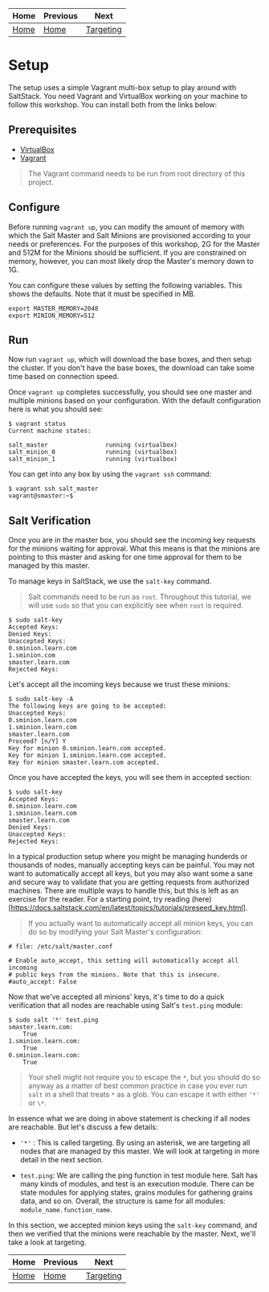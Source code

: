 | Home           | Previous       | Next                   |
|----------------|----------------|------------------------|
| [Home](../../) | [Home](../../) | [Targeting](../target) |

# Setup

The setup uses a simple Vagrant multi-box setup to play around with SaltStack.
You need Vagrant and VirtualBox working on your machine to follow this workshop.
You can install both from the links below:

## Prerequisites

- [VirtualBox](https://www.virtualbox.org/wiki/Downloads)
- [Vagrant](https://www.vagrantup.com/downloads.html)

> The Vagrant command needs to be run from root directory of this project.

## Configure

Before running `vagrant up`, you can modify the amount of memory with which
the Salt Master and Salt Minions are provisioned according to your needs or
preferences.  For the purposes of this workshop, 2G for the Master and 512M for
the Minions should be sufficient.  If you are constrained on memory, however,
you can most likely drop the Master's memory down to 1G.

You can configure these values by setting the following variables.  This shows
the defaults.  Note that it must be specified in MB.

```
export MASTER_MEMORY=2048
export MINION_MEMORY=512
```

## Run

Now run `vagrant up`, which will download the base boxes, and then setup the
cluster.  If you don't have the base boxes, the download can take some time
based on connection speed.

Once `vagrant up` completes successfully, you should see one master and multiple
minions based on your configuration.  With the default configuration here is
what you should see:

```
$ vagrant status
Current machine states:

salt_master                running (virtualbox)
salt_minion_0              running (virtualbox)
salt_minion_1              running (virtualbox)
```

You can get into any box by using the `vagrant ssh` command:

```
$ vagrant ssh salt_master
vagrant@smaster:~$
```

## Salt Verification

Once you are in the master box, you should see the incoming key requests for the
minions waiting for approval. What this means is that the minions are pointing
to this master and asking for one time approval for them to be managed by this
master.

To manage keys in SaltStack, we use the `salt-key` command.

> Salt commands need to be run as `root`.  Throughout this tutorial, we will use
> `sudo` so that you can explicitly see when `root` is required.

```
$ sudo salt-key
Accepted Keys:
Denied Keys:
Unaccepted Keys:
0.sminion.learn.com
1.sminion.com
smaster.learn.com
Rejected Keys:
```

Let's accept all the incoming keys because we trust these minions:

```
$ sudo salt-key -A
The following keys are going to be accepted:
Unaccepted Keys:
0.sminion.learn.com
1.sminion.learn.com
smaster.learn.com
Proceed? [n/Y] Y
Key for minion 0.sminion.learn.com accepted.
Key for minion 1.sminion.learn.com accepted.
Key for minion smaster.learn.com accepted.
```

Once you have accepted the keys, you will see them in accepted section:

```
$ sudo salt-key
Accepted Keys:
0.sminion.learn.com
1.sminion.learn.com
smaster.learn.com
Denied Keys:
Unaccepted Keys:
Rejected Keys:
```

In a typical production setup where you might be managing hunderds or thousands
of nodes, manually accepting keys can be painful.  You may not want to
automatically accept all keys, but you may also want some a sane and secure way
to validate that you are getting requests from authorized machines.  There are
multiple ways to handle this, but this is left as an exercise for the reader.
For a starting point, try reading
(here)[https://docs.saltstack.com/en/latest/topics/tutorials/preseed_key.html].

> If you actually want to automatically accept all minion keys, you can do so by
> modifying your Salt Master's configuration: 

```
# file: /etc/salt/master.conf

# Enable auto_accept, this setting will automatically accept all incoming
# public keys from the minions. Note that this is insecure.
#auto_accept: False
```

Now that we've accepted all minions' keys, it's time to do a quick
verification that all nodes are reachable using Salt's `test.ping` module:

```
$ sudo salt '*' test.ping
smaster.learn.com:
    True
1.sminion.learn.com:
    True
0.sminion.learn.com:
    True
```

> Your shell might not require you to escape the `*`, but you should do so
> anyway as a matter of best common practice in case you ever run `salt` in a
> shell that treats `*` as a glob.  You can escape it with either `'*'` or
> `\*`.
 
In essence what we are doing in above statement is checking if all nodes are
reachable.  But let's discuss a few details:

- `'*'` : This is called targeting.  By using an asterisk, we are targeting all
          nodes that are managed by this master.  We will look at targeting in
          more detail in the next section.

- `test.ping`: We are calling the ping function in test module here.  Salt has
               many kinds of modules, and test is an execution module. There can
               be state modules for applying states, grains modules for
               gathering grains data, and so on.  Overall, the structure is same
               for all modules: `module_name.function_name`.

In this section, we accepted minion keys using the `salt-key` command, and then
we verified that the minions were reachable by the master.  Next, we'll take a
look at targeting.

| Home           | Previous       | Next                   |
|----------------|----------------|------------------------|
| [Home](../../) | [Home](../../) | [Targeting](../target) |

